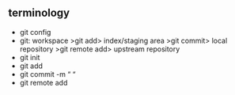 ## terminology

- git config
- git: workspace >git add> index/staging area >git commit> local repository >git remote add> upstream repository
- git init
- git add
- git commit -m “ “
- git remote add <name> <github url>
